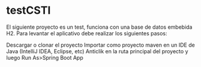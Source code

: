 # testCSTI
El siguiente proyecto es un test, funciona con una base de datos embebida H2. Para levantar el aplicativo debe realizar los siguientes pasos:

Descargar o clonar el proyecto
Importar como proyecto maven en un IDE de Java (IntelliJ IDEA, Eclipse, etc)
Anticlik en la ruta principal del proyecto y luego Run As>Spring Boot App
